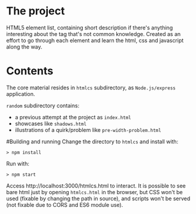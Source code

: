 # The project
HTML5 element list, containing short description if there's anything interesting about the tag that's not common knowledge. Created as an effort to go through each element and learn the html, css and javascript along the way.  

# Contents
The core material resides in `htmlcs` subdirectory, as `Node.js/express` application.

`random` subdirectory contains:
- a previous attempt at the project as `index.html`
- showcases like `shadows.html`
- illustrations of a quirk/problem like `pre-width-problem.html`

#Building and running
Change the directory to `htmlcs` and install with:

`> npm install`

Run with:

`> npm start`

Access http://localhost:3000/htmlcs.html to interact. It is possible to see bare html just by opening `htmlcs.html` in the browser, but CSS won't be used (fixable by changing the path in source), and scripts won't be served (not fixable due to CORS and ES6 module use). 